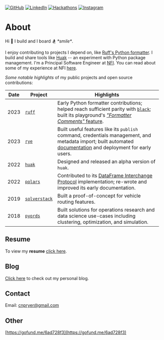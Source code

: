 <a href="https://github.com/cnpryer"><img alt="GitHub" src="https://img.shields.io/badge/GitHub-%23121011.svg?style=for-the-badge&logo=github&logoColor=white"/></a>
<a href="https://linkedin.com/in/cnpryer"><img alt="LinkedIn" src="https://img.shields.io/badge/LinkedIn-%230077B5.svg?style=for-the-badge&logo=linkedin&logoColor=white"/></a>
<a href="https://devpost.com/cnp"><img alt="Hackathons" src="https://img.shields.io/badge/-Hackathons-blue?style=for-the-badge&logo=appveyor"/></a>
<a href="https://instagram.com/chris.pryer"><img alt="Instagram" src="https://img.shields.io/badge/Instagram-E4405F?style=for-the-badge&logo=instagram&logoColor=white"/></a>

# About

Hi 👋 I build and I board 🏂 *\*smile\**.

I enjoy contributing to projects I depend on, like [Ruff's Python formatter](https://astral.sh/blog/the-ruff-formatter). I build and share tools like [Huak](https://github.com/cnpryer/huak) -- an experiment with Python package management. I'm a Principal Software Engineer at [NFI](https://nfiindustries.com). You can read about some of my experience at NFI [here](https://cnpryer.github.io/building_a_digital_twin_for_a_logistics_firm/).

*Some notable highlights* of my public projects and open source contributions:

| Date | Project | Highlights |
| -- | -- | -- |
| 2023 | [`ruff`](https://github.com/astral-sh/ruff) | Early Python formatter contributions; helped reach sufficient parity with [`black`](https://github.com/psf/black); built its playground's [*"Formatter Comments"* feature](https://play.ruff.rs/?secondary=Comments). |
| 2023 | [`rye`](https://github.com/astral-sh/rye) | Built useful features like its `publish` command, credentials management, and metadata import; built automated [documentation](https://rye-up.com/) and deployment for early users. |
| 2022 | [`huak`](https://github.com/cnpryer/huak) | Designed and released an alpha version of `huak`. |
| 2022 | [`polars`](https://github.com/pola-rs/polars) | Contributed to its [DataFrame Interchange Protocol](https://data-apis.org/dataframe-protocol/latest/) implementation; re-wrote and improved its early documentation. |
| 2019 | [`solverstack`](https://github.com/cnpryer/solverstack) | Built a proof-of-concept for vehicle routing features. |
| 2018 | [`pyords`](https://github.com/cnpryer/pyords) | Built solutions for operations research and data science use-cases including clustering, optimization, and simulation. |


## Resume

To view my <strong>resume</strong> <a href="http://cnpryer.com/Resume.pdf" target="_blank">click here</a>.

## Blog

[Click here](https://cnpryer.github.io) to check out my personal blog.

## Contact

Email: <a href="mailto:cnpryer@gmail.com">cnpryer@gmail.com</a>

## Other

[https://gofund.me/6ad728f3](https://gofund.me/6ad728f3)

